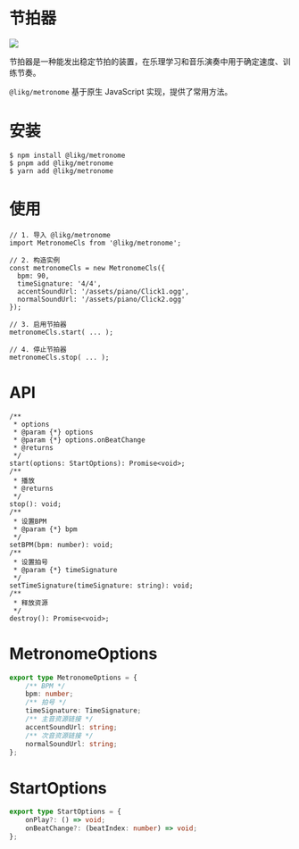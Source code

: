 # 节拍器

![](https://github.com/lihongyao/js-libs/raw/main/packages/metronome/assets/m.jpg)

节拍器是一种能发出稳定节拍的装置，在乐理学习和音乐演奏中用于确定速度、训练节奏。

`@likg/metronome` 基于原生 JavaScript 实现，提供了常用方法。

# 安装

```shell
$ npm install @likg/metronome
$ pnpm add @likg/metronome
$ yarn add @likg/metronome
```

# 使用

```tsx
// 1. 导入 @likg/metronome
import MetronomeCls from '@likg/metronome';

// 2. 构造实例
const metronomeCls = new MetronomeCls({
  bpm: 90,
  timeSignature: '4/4',
  accentSoundUrl: '/assets/piano/Click1.ogg',
  normalSoundUrl: '/assets/piano/Click2.ogg'
});

// 3. 启用节拍器
metronomeCls.start( ... );

// 4. 停止节拍器
metronomeCls.stop( ... );                
```

# API

```tsx
/**
 * options
 * @param {*} options
 * @param {*} options.onBeatChange
 * @returns
 */
start(options: StartOptions): Promise<void>;
/**
 * 播放
 * @returns
 */
stop(): void;
/**
 * 设置BPM
 * @param {*} bpm
 */
setBPM(bpm: number): void;
/**
 * 设置拍号
 * @param {*} timeSignature
 */
setTimeSignature(timeSignature: string): void;
/**
 * 释放资源
 */
destroy(): Promise<void>;
```

# MetronomeOptions

```ts
export type MetronomeOptions = {
	/** BPM */
	bpm: number;
	/** 拍号 */
	timeSignature: TimeSignature;
	/** 主音资源链接 */
	accentSoundUrl: string;
	/** 次音资源链接 */
	normalSoundUrl: string;
};
```

# StartOptions
```ts
export type StartOptions = {
	onPlay?: () => void;
	onBeatChange?: (beatIndex: number) => void;
};
```